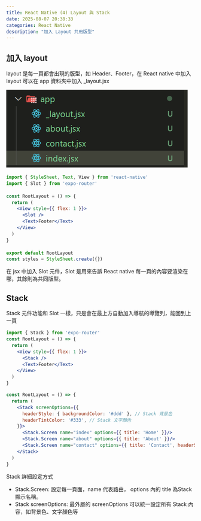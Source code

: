 ```yaml
---
title: React Native (4) Layout 與 Stack
date: 2025-08-07 20:38:33
categories: React Native
description: "加入 Layout 共用版型"
---
```


## 加入 layout

layout 是每一頁都會出現的版型，如 Header、Footer，在 React native 中加入 layout 可以在 app 資料夾中加入 _layout.jsx

![](../images/React-native/react-native-5.png)

```jsx
import { StyleSheet, Text, View } from 'react-native'
import { Slot } from 'expo-router'

const RootLayout = () => {
  return (
    <View style={{ flex: 1 }}>
      <Slot />
      <Text>Footer</Text>
    </View>
  )
}

export default RootLayout
const styles = StyleSheet.create({})
```

在 jsx 中加入 Slot 元件，Slot 是用來告訴 React native 每一頁的內容要渲染在哪，其餘則為共同版型。


## Stack

Stack 元件功能和 Slot 一樣，只是會在最上方自動加入導航的導覽列，能回到上一頁

```jsx
import { Stack } from 'expo-router'
const RootLayout = () => {
  return (
    <View style={{ flex: 1 }}>
      <Stack />
      <Text>Footer</Text>
    </View>
  )
}
```



```jsx
const RootLayout = () => {
  return (
    <Stack screenOptions={{
      headerStyle: { backgroundColor: '#ddd' }, // Stack 背景色
      headerTintColor: '#333', // Stack 文字顏色
    }}>
      <Stack.Screen name="index" options={{ title: 'Home' }}/>
      <Stack.Screen name="about" options={{ title: 'About' }}/>
      <Stack.Screen name="contact" options={{ title: 'Contact', headerShown: false }}/>
    </Stack>
  )
}
```
Stack 詳細設定方式

- Stack.Screen: 設定每一頁面，name 代表路由， options 內的 title 為Stack 顯示名稱。
- Stack screenOptions: 最外層的 screenOptions 可以統一設定所有 Stack 內容，如背景色、文字顏色等